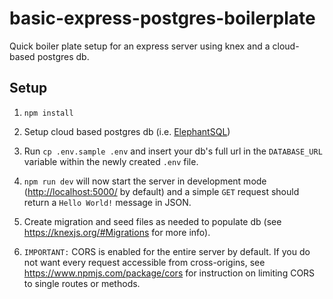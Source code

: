 # basic-express-postgres-boilerplate

Quick boiler plate setup for an express server using knex and a cloud-based postgres db.

## Setup

1. `npm install`

1. Setup cloud based postgres db (i.e. [ElephantSQL](https://www.elephantsql.com/))

1. Run `cp .env.sample .env` and insert your db's full url in the `DATABASE_URL` variable within the newly created `.env` file.

1. `npm run dev` will now start the server in development mode (<http://localhost:5000/> by default) and a simple `GET` request should return a `Hello World!` message in JSON.

1. Create migration and seed files as needed to populate db (see <https://knexjs.org/#Migrations> for more info).

1. `IMPORTANT:` CORS is enabled for the entire server by default. If you do not want every request accessible from cross-origins, see <https://www.npmjs.com/package/cors> for instruction on limiting CORS to single routes or methods.
